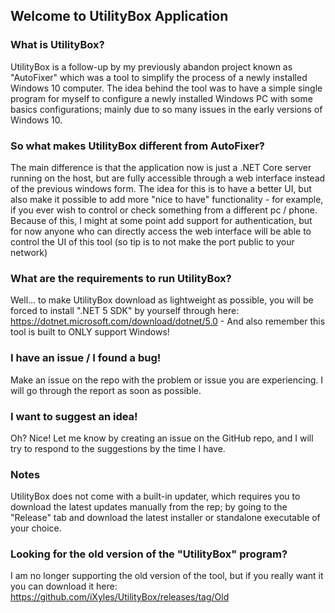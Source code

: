 ## Welcome to UtilityBox Application

### What is UtilityBox?
UtilityBox is a follow-up by my previously abandon project known as "AutoFixer" which was a tool to simplify the process of a newly installed Windows 10 computer.
The idea behind the tool was to have a simple single program for myself to configure a newly installed Windows PC with some basics configurations; mainly due to so many issues in the early versions of Windows 10.

### So what makes UtilityBox different from AutoFixer?
The main difference is that the application now is just a .NET Core server running on the host, but are fully accessible through a web interface instead of the previous windows form. The idea for this is to have a better UI, but also make it possible to add more "nice to have" functionality - for example, if you ever wish to control or check something from a different pc / phone. Because of this, I might at some point add support for authentication, but for now anyone who can directly access the web interface will be able to control the UI of this tool (so tip is to not make the port public to your network)

### What are the requirements to run UtilityBox?
Well... to make UtilityBox download as lightweight as possible, you will be forced to install ".NET 5 SDK" by yourself through here: https://dotnet.microsoft.com/download/dotnet/5.0 - And also remember this tool is built to ONLY support Windows!

### I have an issue / I found a bug!
Make an issue on the repo with the problem or issue you are experiencing. I will go through the report as soon as possible.

### I want to suggest an idea!
Oh? Nice! Let me know by creating an issue on the GitHub repo, and I will try to respond to the suggestions by the time I have.

### Notes
UtilityBox does not come with a built-in updater, which requires you to download the latest updates manually from the rep; by going to the "Release" tab and download the latest installer or standalone executable of your choice.

### Looking for the old version of the "UtilityBox" program?
I am no longer supporting the old version of the tool, but if you really want it you can download it here: https://github.com/iXyles/UtilityBox/releases/tag/Old 
